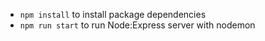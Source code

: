 - `npm install` to install package dependencies
- `npm run start` to run Node:Express server with nodemon
